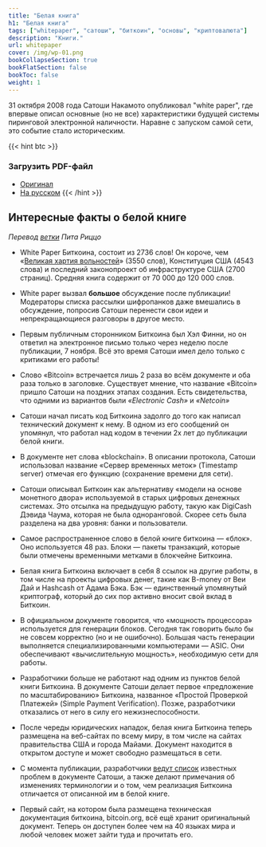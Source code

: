 ```yaml
---
title: "Белая книга"
h1: "Белая книга"
tags: ["whitepaper", "сатоши", "биткоин", "основы", "криптовалюта"]
description: "Книги."
url: whitepaper
cover: /img/wp-01.png
bookCollapseSection: true
bookFlatSection: false
bookToc: false
weight: 1
---
```


31 октября 2008 года Сатоши Накамото опубликовал "white paper", где впервые описал основные (но не все) характеристики будущей системы пиринговой электронной наличности. Наравне с запуском самой сети, это событие стало историческим.

{{< hint btc >}}
### Загрузить PDF-файл
- [Оригинал](/epubs/whitepaper.pdf)
- [На русском](/epubs/ru_whitepaper.pdf)
{{< /hint >}}

## Интересные факты о белой книге

_Перевод_ [_ветки_](https://twitter.com/pete_rizzo_/status/1587048080540684290) _Пита Риццо_

- White Paper Биткоина, состоит из 2736 слов! Он короче, чем «[Великая хартия вольностей](https://ru.wikipedia.org/wiki/%D0%92%D0%B5%D0%BB%D0%B8%D0%BA%D0%B0%D1%8F_%D1%85%D0%B0%D1%80%D1%82%D0%B8%D1%8F_%D0%B2%D0%BE%D0%BB%D1%8C%D0%BD%D0%BE%D1%81%D1%82%D0%B5%D0%B9)» (3550 слов), Конституция США (4543 слова) и последний законопроект об инфраструктуре США (2700 страниц). Средняя книга содержит от 70 000 до 120 000 слов.

- White paper вызвал **большое** обсуждение после публикации! Модераторы списка рассылки шифропанков даже вмешались в обсуждение, попросив Сатоши перенести свои идеи и непрекращающиеся разговоры в другое место.

- Первым публичным сторонником Биткоина был Хэл Финни, но он ответил на электронное письмо только через неделю после публикации, 7 ноября. Всё это время Сатоши имел дело только с критиками его работы!

- Слово «Bitcoin» встречается лишь 2 раза во всём документе и оба раза только в заголовке. Существует мнение, что название «Bitcoin» пришло Сатоши на поздних этапах создания. Есть свидетельства, что одними из вариантов были _«Electronic Cash»_ и _«Netcoin»_

- Сатоши начал писать код Биткоина задолго до того как написал технический документ к нему. В одном из его сообщений он упомянул, что работал над кодом в течении 2х лет до публикации белой книги.

- В документе нет слова «blockchain». В описании протокола, Сатоши использовал название «Сервер временных меток» (Timestamp server) отмечая его функцию (сохранение времени для сети).

- Сатоши описывал Биткоин как альтернативу «модели на основе монетного двора» используемой в старых цифровых денежных системах. Это отсылка на предыдущую работу, такую как DigiCash Дэвида Чаума, которая не была одноранговой. Скорее сеть была разделена на два уровня: банки и пользователи.

- Самое распространенное слово в белой книге биткоина — «блок». Оно используется 48 раз. Блоки — пакеты транзакций, которые были отмечены временными метками в блокчейне Биткоина.

- Белая книга Биткоина включает в себя 8 ссылок на другие работы, в том числе на проекты цифровых денег, такие как B-money от Веи Дай и Hashcash от Адама Бэка. Бэк — единственный упомянутый криптограф, который до сих пор активно вносит свой вклад в Биткоин.

- В официальном документе говорится, что «мощность процессора» используется для генерации блоков. Сегодня так говорить было бы не совсем корректно (но и не ошибочно). Большая часть генерации выполняется специализированными компьютерами — ASIC. Они обеспечивают «вычислительную мощность», необходимую сети для работы.

- Разработчики больше не работают над одним из пунктов белой книги Биткоина. В документе Сатоши делает первое «предложение по масштабированию» Биткоина, названное «Простой Проверкой Платежей» (Simple Payment Verification). Позже, разработчики отказались от него в силу его нежизнеспособности.

- После череды юридических нападок, белая книга Биткоина теперь размещена на веб-сайтах по всему миру, в том числе на сайтах правительства США и города Майами. Документ находится в открытом доступе и может свободно размещаться в сети.

- С момента публикации, разработчики [ведут список](https://gist.github.com/harding/dabea3d83c695e6b937bf090eddf2bb3) известных проблем в документе Сатоши, а также делают примечания об изменениях терминологии и о том, чем реализация Биткоина отличается от описанной им в белой книге.

- Первый сайт, на котором была размещена техническая документация биткоина, bitcoin.org, всё ещё хранит оригинальный документ. Теперь он доступен более чем на 40 языках мира и любой человек может зайти туда и прочитать его.